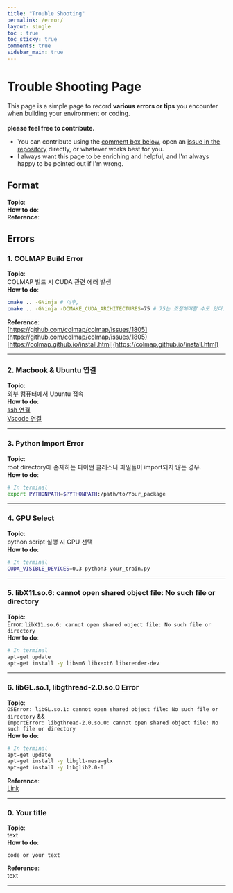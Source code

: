 ```yaml
---
title: "Trouble Shooting"
permalink: /error/
layout: single
toc : true
toc_sticky: true
comments: true
sidebar_main: true
---
```


# Trouble Shooting Page
This page is a simple page to record **various errors or tips** you encounter when building your environment or coding.<br><br>
**please feel free to contribute.**<br>
- You can contribute using the [comment box below](https://lee-jaewon.github.io/error/#:~:text=LinkedIn-,LEAVE%20A%20COMMENT,-FOLLOW%3A), open an [issue in the repository](https://github.com/Lee-JaeWon/Lee-JaeWon.github.io/issues) directly, or whatever works best for you.<br>
- I always want this page to be enriching and helpful, and I'm always happy to be pointed out if I'm wrong.

## Format

**Topic**:<br>
**How to do**:<br>
**Reference**:<br> 

## Errors
### 1. COLMAP Build Error
**Topic**:<br>
COLMAP 빌드 시 CUDA 관련 에러 발생<br>
**How to do**:
```bash
cmake .. -GNinja # 이후,
cmake .. -GNinja -DCMAKE_CUDA_ARCHITECTURES=75 # 75는 조절해야할 수도 있다.
```  
**Reference**:<br>
[https://github.com/colmap/colmap/issues/1805](https://github.com/colmap/colmap/issues/1805)<br>
[https://colmap.github.io/install.html](https://colmap.github.io/install.html)<br>

---

### 2. Macbook & Ubuntu 연결
**Topic**:<br>
외부 컴퓨터에서 Ubuntu 접속<br>
**How to do**:<br>
[ssh 연결](https://jooky.tistory.com/2)<br>
[Vscode 연결](https://bosungtea9416.tistory.com/entry/VScode%EB%A1%9C-%EC%84%9C%EB%B2%84%EC%97%90-SSH-%EC%9B%90%EA%B2%A9-%EC%A0%91%EC%86%8D%ED%95%98%EA%B8%B0)

---

### 3. Python Import Error
**Topic**:<br>
root directory에 존재하는 파이썬 클래스나 파일들이 import되지 않는 경우.<br>
**How to do**:<br>
```bash
# In terminal
export PYTHONPATH=$PYTHONPATH:/path/to/Your_package
```

---

### 4. GPU Select
**Topic**:<br>
python script 실행 시 GPU 선택<br>
**How to do**:<br>
```bash
# In terminal
CUDA_VISIBLE_DEVICES=0,3 python3 your_train.py
```

---

### 5. libX11.so.6: cannot open shared object file: No such file or directory
**Topic**:<br>
Error: `libX11.so.6: cannot open shared object file: No such file or directory`<br>
**How to do**:<br>
```bash
# In terminal
apt-get update
apt-get install -y libsm6 libxext6 libxrender-dev
```

---

### 6. libGL.so.1, libgthread-2.0.so.0 Error
**Topic**:<br>
`OSError: libGL.so.1: cannot open shared object file: No such file or directory` &&<br>
`ImportError: libgthread-2.0.so.0: cannot open shared object file: No such file or directory`<br>
**How to do**:<br>
```bash
# In terminal
apt-get update
apt-get install -y libgl1-mesa-glx
apt-get install -y libglib2.0-0
```
**Reference**:<br>
[Link](https://yuevelyne.tistory.com/entry/OpenCV-ImportError-libGLso1-cannot-open-shared-object-file-No-such-file-or-directory)<br>

---

### 0. Your title
**Topic**:<br>
text<br>
**How to do**:
```
code or your text
```
**Reference**:<br>
text<br>

---
